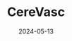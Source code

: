 ---  
layout: startup_page  
title: "CereVasc"  
id: "cerevasc.com"  
permalink: "/cerevasccerevasc.com05132024/"  
website: "https://www.cerevasc.com/"  
funding_round: "Series B"  
funding_amount: "$70M"  
investors: "Bain Capital Life Sciences, Perceptive Xontogeny Venture Fund"  
about: "CereVasc, Inc. is a clinical-stage medical device company developing minimally invasive treatments for neurological diseases. Their flagship product, the eShunt System, offers a less invasive approach to treating communicating hydrocephalus compared to traditional methods. This innovative system aims to improve patient care and outcomes."  
markets: "Medtech, Medical Devices, Neurology, Biotechnology, Health Care"  
hq: "Boston, Massachusetts, United States"  
founded_year: "2014"  
linkedin: "https://www.linkedin.com/company/cerevasc"  
twitter: "https://twitter.com/cerevasc"  
instagram: ""  
facebook: ""  
crunchbase: "https://www.crunchbase.com/organization/cerevasc"  
pitchbook: "https://pitchbook.com/profiles/company/286246-45"  

date_display: "13-May-2024"  
date: "2024-05-13"

# SEO Optimization  
meta_title: "CereVasc - Series B Funding ($70M)"  
meta_description: "CereVasc, CereVasc, Inc. is a clinical-stage medical device company developing minimally invasive treatments for neurological diseases. Their flagship product, ..."  
meta_keywords: "CereVasc, Medtech, Medical Devices, Neurology, Biotechnology, Health Care, Series B funding"  
canonical_url: "https://startup.projectstartups.com/cerevasccerevasc.com05132024/"  
---